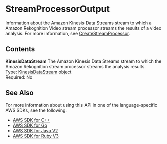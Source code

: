 # StreamProcessorOutput<a name="API_StreamProcessorOutput"></a>

Information about the Amazon Kinesis Data Streams stream to which a Amazon Rekognition Video stream processor streams the results of a video analysis\. For more information, see [CreateStreamProcessor](API_CreateStreamProcessor.md)\.

## Contents<a name="API_StreamProcessorOutput_Contents"></a>

 **KinesisDataStream**   <a name="rekognition-Type-StreamProcessorOutput-KinesisDataStream"></a>
The Amazon Kinesis Data Streams stream to which the Amazon Rekognition stream processor streams the analysis results\.  
Type: [KinesisDataStream](API_KinesisDataStream.md) object  
Required: No

## See Also<a name="API_StreamProcessorOutput_SeeAlso"></a>

For more information about using this API in one of the language\-specific AWS SDKs, see the following:
+  [AWS SDK for C\+\+](https://docs.aws.amazon.com/goto/SdkForCpp/rekognition-2016-06-27/StreamProcessorOutput) 
+  [AWS SDK for Go](https://docs.aws.amazon.com/goto/SdkForGoV1/rekognition-2016-06-27/StreamProcessorOutput) 
+  [AWS SDK for Java V2](https://docs.aws.amazon.com/goto/SdkForJavaV2/rekognition-2016-06-27/StreamProcessorOutput) 
+  [AWS SDK for Ruby V3](https://docs.aws.amazon.com/goto/SdkForRubyV3/rekognition-2016-06-27/StreamProcessorOutput) 